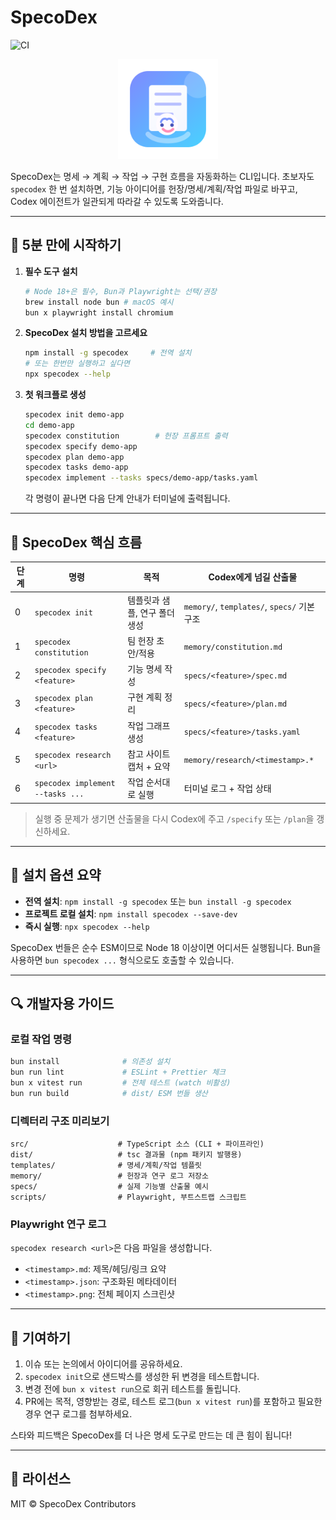 # SpecoDex

![CI](https://github.com/ai-code-lab/specodex/actions/workflows/ci.yml/badge.svg)

<p align="center">
  <img src="docs/assets/specodex-buddy.svg" alt="SpecoDex mascot" width="160">
</p>

SpecoDex는 명세 → 계획 → 작업 → 구현 흐름을 자동화하는 CLI입니다. 초보자도 `specodex` 한 번 설치하면, 기능 아이디어를 헌장/명세/계획/작업 파일로 바꾸고, Codex 에이전트가 일관되게 따라갈 수 있도록 도와줍니다.

---

## 🚀 5분 만에 시작하기

1. **필수 도구 설치**
   ```bash
   # Node 18+은 필수, Bun과 Playwright는 선택/권장
   brew install node bun # macOS 예시
   bun x playwright install chromium
   ```
2. **SpecoDex 설치 방법을 고르세요**
   ```bash
   npm install -g specodex     # 전역 설치
   # 또는 한번만 실행하고 싶다면
   npx specodex --help
   ```
3. **첫 워크플로 생성**
   ```bash
   specodex init demo-app
   cd demo-app
   specodex constitution        # 헌장 프롬프트 출력
   specodex specify demo-app
   specodex plan demo-app
   specodex tasks demo-app
   specodex implement --tasks specs/demo-app/tasks.yaml
   ```
   각 명령이 끝나면 다음 단계 안내가 터미널에 출력됩니다.

---

## 🤖 SpecoDex 핵심 흐름

| 단계 | 명령                             | 목적                          | Codex에게 넘길 산출물                       |
| ---- | -------------------------------- | ----------------------------- | ------------------------------------------- |
| 0    | `specodex init`                  | 템플릿과 샘플, 연구 폴더 생성 | `memory/`, `templates/`, `specs/` 기본 구조 |
| 1    | `specodex constitution`          | 팀 헌장 초안/적용             | `memory/constitution.md`                    |
| 2    | `specodex specify <feature>`     | 기능 명세 작성                | `specs/<feature>/spec.md`                   |
| 3    | `specodex plan <feature>`        | 구현 계획 정리                | `specs/<feature>/plan.md`                   |
| 4    | `specodex tasks <feature>`       | 작업 그래프 생성              | `specs/<feature>/tasks.yaml`                |
| 5    | `specodex research <url>`        | 참고 사이트 캡처 + 요약       | `memory/research/<timestamp>.*`             |
| 6    | `specodex implement --tasks ...` | 작업 순서대로 실행            | 터미널 로그 + 작업 상태                     |

> 실행 중 문제가 생기면 산출물을 다시 Codex에 주고 `/specify` 또는 `/plan`을 갱신하세요.

---

## 🧰 설치 옵션 요약

- **전역 설치**: `npm install -g specodex` 또는 `bun install -g specodex`
- **프로젝트 로컬 설치**: `npm install specodex --save-dev`
- **즉시 실행**: `npx specodex --help`

SpecoDex 번들은 순수 ESM이므로 Node 18 이상이면 어디서든 실행됩니다. Bun을 사용하면 `bun specodex ...` 형식으로도 호출할 수 있습니다.

---

## 🔍 개발자용 가이드

### 로컬 작업 명령

```bash
bun install              # 의존성 설치
bun run lint             # ESLint + Prettier 체크
bun x vitest run         # 전체 테스트 (watch 비활성)
bun run build            # dist/ ESM 번들 생산
```

### 디렉터리 구조 미리보기

```
src/                    # TypeScript 소스 (CLI + 파이프라인)
dist/                   # tsc 결과물 (npm 패키지 발행용)
templates/              # 명세/계획/작업 템플릿
memory/                 # 헌장과 연구 로그 저장소
specs/                  # 실제 기능별 산출물 예시
scripts/                # Playwright, 부트스트랩 스크립트
```

### Playwright 연구 로그

`specodex research <url>`은 다음 파일을 생성합니다.

- `<timestamp>.md`: 제목/헤딩/링크 요약
- `<timestamp>.json`: 구조화된 메타데이터
- `<timestamp>.png`: 전체 페이지 스크린샷

---

## 🤝 기여하기

1. 이슈 또는 논의에서 아이디어를 공유하세요.
2. `specodex init`으로 샌드박스를 생성한 뒤 변경을 테스트합니다.
3. 변경 전에 `bun x vitest run`으로 회귀 테스트를 돌립니다.
4. PR에는 목적, 영향받는 경로, 테스트 로그(`bun x vitest run`)를 포함하고 필요한 경우 연구 로그를 첨부하세요.

스타와 피드백은 SpecoDex를 더 나은 명세 도구로 만드는 데 큰 힘이 됩니다!

---

## 📄 라이선스

MIT © SpecoDex Contributors
